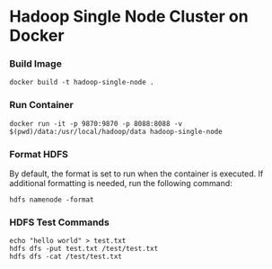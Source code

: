 # Hadoop Single Node Cluster on Docker


### Build Image
```
docker build -t hadoop-single-node .
```

### Run Container
```
docker run -it -p 9870:9870 -p 8088:8088 -v $(pwd)/data:/usr/local/hadoop/data hadoop-single-node
```

### Format HDFS
By default, the format is set to run when the container is executed.
If additional formatting is needed, run the following command:
```
hdfs namenode -format
```

### HDFS Test Commands
```
echo "hello world" > test.txt
hdfs dfs -put test.txt /test/test.txt
hdfs dfs -cat /test/test.txt
```

